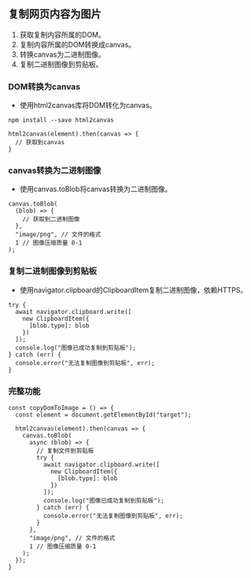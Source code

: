 ## 复制网页内容为图片
1. 获取复制内容所属的DOM。
2. 复制内容所属的DOM转换成canvas。
3. 转换canvas为二进制图像。
4. 复制二进制图像到剪贴板。
### DOM转换为canvas
- 使用html2canvas库将DOM转化为canvas。
```
npm install --save html2canvas

html2canvas(element).then(canvas => {
  // 获取到canvas
}
```
### canvas转换为二进制图像
- 使用canvas.toBlob将canvas转换为二进制图像。
```
canvas.toBlob(
  (blob) => {
    // 获取到二进制图像
  }, 
  "image/png", // 文件的格式
  1 // 图像压缩质量 0-1
);
```
### 复制二进制图像到剪贴板
- 使用navigator.clipboard的ClipboardItem复制二进制图像，依赖HTTPS。
```
try {
  await navigator.clipboard.write([
    new ClipboardItem({
      [blob.type]: blob
    })
  ]);
  console.log("图像已成功复制到剪贴板");
} catch (err) {
  console.error("无法复制图像到剪贴板", err);
}
```
### 完整功能
```
const copyDomToImage = () => {
  const element = document.getElementById("target");

  html2canvas(element).then(canvas => {
    canvas.toBlob(
      async (blob) => {
        // 复制文件到剪贴板  
        try {
          await navigator.clipboard.write([
            new ClipboardItem({
              [blob.type]: blob
            })
          ]);
          console.log("图像已成功复制到剪贴板");
        } catch (err) {
          console.error("无法复制图像到剪贴板", err);
        }
      }, 
      "image/png", // 文件的格式
      1 // 图像压缩质量 0-1
    );
  });
}
```